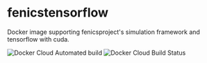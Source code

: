 # fenicstensorflow
Docker image supporting fenicsproject's simulation framework and tensorflow with cuda.

![Docker Cloud Automated build](https://img.shields.io/docker/cloud/automated/konstagapov/fenicstensorflow)
![Docker Cloud Build Status](https://img.shields.io/docker/cloud/build/konstagapov/fenicstensorflow)
